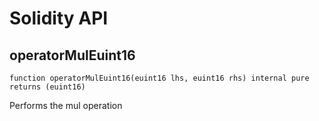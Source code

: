 # Solidity API

## operatorMulEuint16

```solidity
function operatorMulEuint16(euint16 lhs, euint16 rhs) internal pure returns (euint16)
```

Performs the mul operation

